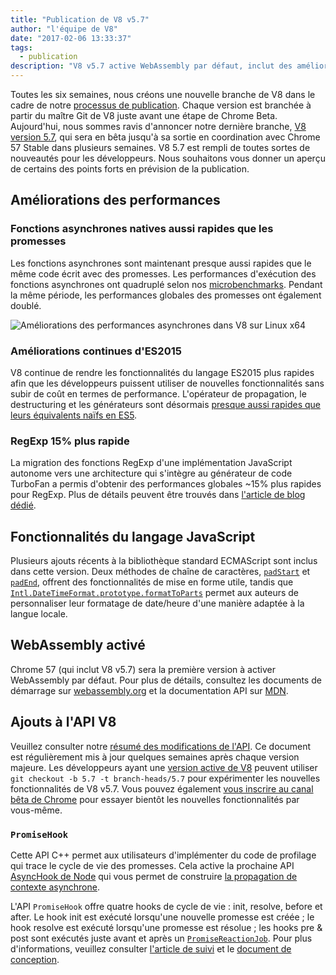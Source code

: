 ```yaml
---
title: "Publication de V8 v5.7"
author: "l'équipe de V8"
date: "2017-02-06 13:33:37"
tags: 
  - publication
description: "V8 v5.7 active WebAssembly par défaut, inclut des améliorations de performance et un support accru des fonctionnalités du langage ECMAScript."
---
```

Toutes les six semaines, nous créons une nouvelle branche de V8 dans le cadre de notre [processus de publication](/docs/release-process). Chaque version est branchée à partir du maître Git de V8 juste avant une étape de Chrome Beta. Aujourd'hui, nous sommes ravis d'annoncer notre dernière branche, [V8 version 5.7](https://chromium.googlesource.com/v8/v8.git/+log/branch-heads/5.7), qui sera en bêta jusqu'à sa sortie en coordination avec Chrome 57 Stable dans plusieurs semaines. V8 5.7 est rempli de toutes sortes de nouveautés pour les développeurs. Nous souhaitons vous donner un aperçu de certains des points forts en prévision de la publication.

<!--truncate-->
## Améliorations des performances

### Fonctions asynchrones natives aussi rapides que les promesses

Les fonctions asynchrones sont maintenant presque aussi rapides que le même code écrit avec des promesses. Les performances d'exécution des fonctions asynchrones ont quadruplé selon nos [microbenchmarks](https://codereview.chromium.org/2577393002). Pendant la même période, les performances globales des promesses ont également doublé.

![Améliorations des performances asynchrones dans V8 sur Linux x64](/_img/v8-release-57/async.png)

### Améliorations continues d'ES2015

V8 continue de rendre les fonctionnalités du langage ES2015 plus rapides afin que les développeurs puissent utiliser de nouvelles fonctionnalités sans subir de coût en termes de performance. L'opérateur de propagation, le destructuring et les générateurs sont désormais [presque aussi rapides que leurs équivalents naïfs en ES5](https://fhinkel.github.io/six-speed/).

### RegExp 15% plus rapide

La migration des fonctions RegExp d'une implémentation JavaScript autonome vers une architecture qui s'intègre au générateur de code TurboFan a permis d'obtenir des performances globales ~15% plus rapides pour RegExp. Plus de détails peuvent être trouvés dans [l'article de blog dédié](/blog/speeding-up-regular-expressions).

## Fonctionnalités du langage JavaScript

Plusieurs ajouts récents à la bibliothèque standard ECMAScript sont inclus dans cette version. Deux méthodes de chaîne de caractères, [`padStart`](https://developer.mozilla.org/en-US/docs/Web/JavaScript/Reference/Global_Objects/String/padStart) et [`padEnd`](https://developer.mozilla.org/en-US/docs/Web/JavaScript/Reference/Global_Objects/String/padEnd), offrent des fonctionnalités de mise en forme utile, tandis que [`Intl.DateTimeFormat.prototype.formatToParts`](https://developer.mozilla.org/en-US/docs/Web/JavaScript/Reference/Global_Objects/DateTimeFormat/formatToParts) permet aux auteurs de personnaliser leur formatage de date/heure d'une manière adaptée à la langue locale.

## WebAssembly activé

Chrome 57 (qui inclut V8 v5.7) sera la première version à activer WebAssembly par défaut. Pour plus de détails, consultez les documents de démarrage sur [webassembly.org](http://webassembly.org/) et la documentation API sur [MDN](https://developer.mozilla.org/en-US/docs/WebAssembly/API).

## Ajouts à l'API V8

Veuillez consulter notre [résumé des modifications de l'API](https://docs.google.com/document/d/1g8JFi8T_oAE_7uAri7Njtig7fKaPDfotU6huOa1alds/edit). Ce document est régulièrement mis à jour quelques semaines après chaque version majeure. Les développeurs ayant une [version active de V8](/docs/source-code#using-git) peuvent utiliser `git checkout -b 5.7 -t branch-heads/5.7` pour expérimenter les nouvelles fonctionnalités de V8 v5.7. Vous pouvez également [vous inscrire au canal bêta de Chrome](https://www.google.com/chrome/browser/beta.html) pour essayer bientôt les nouvelles fonctionnalités par vous-même.

### `PromiseHook`

Cette API C++ permet aux utilisateurs d'implémenter du code de profilage qui trace le cycle de vie des promesses. Cela active la prochaine API [AsyncHook de Node](https://github.com/nodejs/node-eps/pull/18) qui vous permet de construire [la propagation de contexte asynchrone](https://docs.google.com/document/d/1tlQ0R6wQFGqCS5KeIw0ddoLbaSYx6aU7vyXOkv-wvlM/edit#).

L'API `PromiseHook` offre quatre hooks de cycle de vie : init, resolve, before et after. Le hook init est exécuté lorsqu'une nouvelle promesse est créée ; le hook resolve est exécuté lorsqu'une promesse est résolue ; les hooks pre & post sont exécutés juste avant et après un [`PromiseReactionJob`](https://tc39.es/ecma262/#sec-promisereactionjob). Pour plus d'informations, veuillez consulter [l'article de suivi](https://bugs.chromium.org/p/v8/issues/detail?id=4643) et le [document de conception](https://docs.google.com/document/d/1rda3yKGHimKIhg5YeoAmCOtyURgsbTH_qaYR79FELlk/edit).
